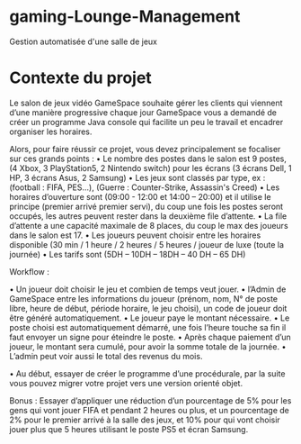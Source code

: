 # gaming-Lounge-Management
Gestion automatisée d'une salle de jeux 

# Contexte du projet
Le salon de jeux vidéo GameSpace souhaite gérer les clients qui  viennent d’une manière progressive chaque jour
GameSpace vous a demandé de créer un programme Java console qui facilite un peu le travail et encadrer organiser les horaires.

Alors, pour faire réussir ce projet, vous devez principalement se focaliser sur ces grands points :
• Le nombre des postes dans le salon est 9 postes, (4 Xbox, 3 PlayStation5, 2 Nintendo switch) pour les écrans (3 écrans Dell, 1 HP, 3 écrans Asus, 2 Samsung)
• Les jeux sont classés par type, ex : (football : FIFA, PES…), (Guerre : Counter-Strike, Assassin's Creed)
• Les horaires d’ouverture sont (09:00 - 12:00 et 14:00 – 20:00) et il utilise le principe (premier arrivé premier servi), du coup une fois les postes seront occupés, les autres peuvent rester dans la deuxième file d’attente.
• La file d’attente a une capacité maximale de 8 places, du coup le max des joueurs dans le salon est 17.
• Les joueurs peuvent choisir entre les horaires disponible (30 min / 1 heure / 2 heures / 5 heures / joueur de luxe (toute la journée)
• Les tarifs sont (5DH – 10DH – 18DH – 40 DH – 65 DH)

Workflow :

• Un joueur doit choisir le jeu et combien de temps veut jouer.
• l’Admin de GameSpace entre les informations du joueur (prénom, nom, N° de poste libre, heure de début, période horaire, le jeu choisi), un code de joueur doit être généré automatiquement.
• Le joueur paye le montant nécessaire.
• Le poste choisi est automatiquement démarré, une fois l’heure touche sa fin il faut envoyer un signe pour éteindre le poste.
• Après chaque paiement d’un joueur, le montant sera cumulé, pour avoir la somme totale de la journée.
• L’admin peut voir aussi le total des revenus du mois.

• Au début, essayer de créer le programme d’une procédurale, par la suite vous pouvez migrer votre projet vers une version orienté objet.

Bonus :
Essayer d’appliquer une réduction d’un pourcentage de 5% pour les gens qui vont jouer FIFA et pendant 2 heures ou plus, et un pourcentage de 2% pour le premier arrivé à la salle des jeux, et 10% pour qui vont choisir jouer plus que 5 heures utilisant le poste PS5 et écran Samsung.
